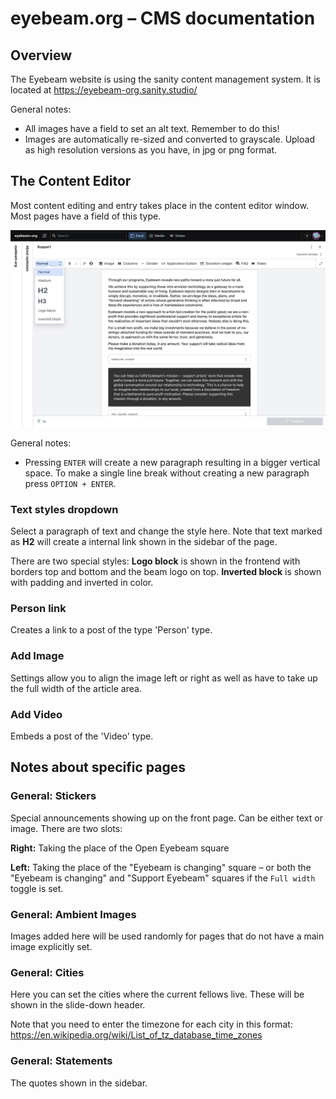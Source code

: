 # eyebeam.org – CMS documentation

## Overview

The Eyebeam website is using the sanity content management system. It is located at https://eyebeam-org.sanity.studio/

General notes:

- All images have a field to set an alt text. Remember to do this!
- Images are automatically re-sized and converted to grayscale. Upload as high resolution versions as you have, in jpg or png format.

## The Content Editor

Most content editing and entry takes place in the content editor window. Most pages have a field of this type.

![Content editor overview](content-editor-overview.png)

General notes:

- Pressing `ENTER` will create a new paragraph resulting in a bigger vertical space. To make a single line break without creating a new paragraph press `OPTION + ENTER`.

### Text styles dropdown

Select a paragraph of text and change the style here. Note that text marked as **H2** will create a internal link shown in the sidebar of the page.

There are two special styles:  **Logo block** is shown in the frontend with borders top and bottom and the beam logo on top. **Inverted block** is shown with padding and inverted in color.

### Person link

Creates a link to a post of the type 'Person' type.

### Add Image

Settings allow you to align the image left or right as well as have to take up the full width of the article area.

### Add Video

Embeds a post of the 'Video' type.

## Notes about specific pages

### General: Stickers

Special announcements showing up on the front page. Can be either text or image. There are two slots: 

**Right:** Taking the place of the Open Eyebeam square

**Left:** Taking the place of the "Eyebeam is changing" square – or both the "Eyebeam is changing" and "Support Eyebeam" squares if the `Full width` toggle is set.

### General: Ambient Images

Images added here will be used randomly for pages that do not have a main image explicitly set.

### General: Cities

Here you can set the cities where the current fellows live. These will be shown in the slide-down header. 

Note that you need to enter the timezone for each city in this format: https://en.wikipedia.org/wiki/List_of_tz_database_time_zones

### General: Statements

The quotes shown in the sidebar. 
